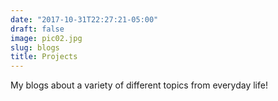 ```yaml
---
date: "2017-10-31T22:27:21-05:00"
draft: false
image: pic02.jpg
slug: blogs
title: Projects
---
```


My blogs about a variety of different topics from everyday life!
